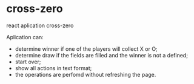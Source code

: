 # cross-zero
react aplication cross-zero 

Aplication can: 
- determine winner if one of the players will collect X or O;
- determine draw if the fields are filled and the winner is not a defined;
- start over;
- show all actions in text format;
- the operations are perfomd without refreshing the page.
